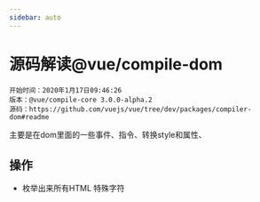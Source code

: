 ```yaml
---
sidebar: auto
---
```


# 源码解读@vue/compile-dom

    开始时间：2020年1月17日09:46:26
    版本：@vue/compile-core 3.0.0-alpha.2
    源码：https://github.com/vuejs/vue/tree/dev/packages/compiler-dom#readme    

主要是在dom里面的一些事件、指令、转换style和属性、

## 操作

- 枚举出来所有HTML 特殊字符
